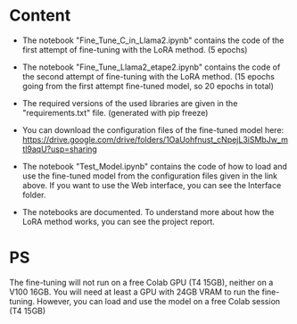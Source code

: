 # Content
- The notebook "Fine_Tune_C_in_Llama2.ipynb" contains the code of the first attempt of fine-tuning with the LoRA method. (5 epochs)

- The notebook "Fine_Tune_Llama2_etape2.ipynb" contains the code of the second attempt of fine-tuning with the LoRA method. (15 epochs going from the first attempt fine-tuned model, so 20 epochs in total)

- The required versions of the used libraries are given in the "requirements.txt" file. (generated with pip freeze)

- You can download the configuration files of the fine-tuned model here: https://drive.google.com/drive/folders/1OaUohfnust_cNpejL3iSMbJw_mtl9aqU?usp=sharing

- The notebook "Test_Model.ipynb" contains the code of how to load and use the fine-tuned model from the configuration files given in the link above. If you want to use the Web interface, you can see the Interface folder.

- The notebooks are documented. To understand more about how the LoRA method works, you can see the project report.  
  
# PS
The fine-tuning will not run on a free Colab GPU (T4 15GB), neither on a V100 16GB. 
You will need at least a GPU with 24GB VRAM to run the fine-tuning. However, you can load and use the model on a free Colab session (T4 15GB) 
